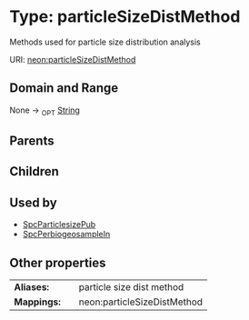 
# Type: particleSizeDistMethod


Methods used for particle size distribution analysis

URI: [neon:particleSizeDistMethod](https://data.neonscience.org/particleSizeDistMethod)


## Domain and Range

None ->  <sub>OPT</sub> [String](types/String.md)

## Parents


## Children


## Used by

 * [SpcParticlesizePub](SpcParticlesizePub.md)
 * [SpcPerbiogeosampleIn](SpcPerbiogeosampleIn.md)

## Other properties

|  |  |  |
| --- | --- | --- |
| **Aliases:** | | particle size dist method |
| **Mappings:** | | neon:particleSizeDistMethod |

